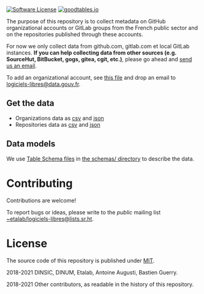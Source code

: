 [![Software License](https://img.shields.io/badge/Licence-MIT-orange.svg?style=flat-square)](https://git.sr.ht/~etalab/codegouvfr-fetch-data/tree/master/item/LICENSE.md) [![goodtables.io](https://goodtables.io/badge/github/etalab/data-codes-sources-fr.svg)](https://goodtables.io/github/etalab/data-codes-sources-fr)

The purpose of this repository is to collect metadata on GitHub
organizational accounts or GitLab groups from the French public sector
and on the repositories published through these accounts.

For now we only collect data from github.com, gitlab.com et local
GitLab instances.  **If you can help collecting data from other
sources (e.g. SourceHut, BitBucket, gogs, gitea, cgit, etc.)**, please
go ahead and [send us an email](mailto:logiciels-libres@data.gouv.fr).

To add an organizational account, see [this
file](https://git.sr.ht/~etalab/codegouvfr-sources/blob/master/comptes-organismes-publics)
and drop an email to
[logiciels-libres@data.gouv.fr](mailto:logiciels-libres@data.gouv.fr).

## Get the data

- Organizations data as [csv](https://code.gouv.fr/data/organizations/csv/all.csv) and [json](https://code.gouv.fr/data/organizations/json/all.json)
- Repositories data as [csv](https://code.gouv.fr//data/repositories/csv/all.csv) and [json](https://code.gouv.fr/data/repositories/json/all.json)

## Data models

We use [Table Schema
files](https://frictionlessdata.io/specs/table-schema/) in [the
schemas/ directory](./schemas/) to describe the data.

# Contributing

Contributions are welcome!

To report bugs or ideas, please write to the *public* mailing list
[~etalab/logiciels-libres@lists.sr.ht](mailto:~etalab/logiciels-libres@lists.sr.ht).

# License

The source code of this repository is published under [MIT](LICENSE.md).

2018-2021 DINSIC, DINUM, Etalab, Antoine Augusti, Bastien Guerry.

2018-2021 Other contributors, as readable in the history of this repository.
